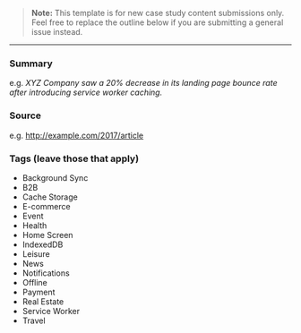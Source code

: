 > **Note:** This template is for new case study content submissions only. 
Feel free to replace the outline below if you are submitting a general issue instead.

---

### Summary

e.g. _XYZ Company saw a 20% decrease in its landing page bounce rate after introducing service worker caching._

### Source

e.g. http://example.com/2017/article

### Tags (leave those that apply)

- Background Sync
- B2B
- Cache Storage
- E-commerce
- Event
- Health
- Home Screen
- IndexedDB
- Leisure
- News
- Notifications
- Offline
- Payment
- Real Estate
- Service Worker
- Travel
